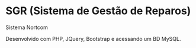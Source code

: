 # SGR (Sistema de Gestão de Reparos)
Sistema Nortcom

Desenvolvido com PHP, JQuery, Bootstrap e acessando um BD MySQL.
